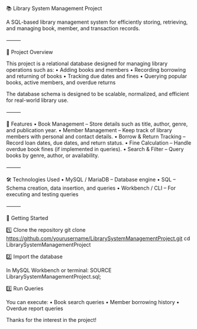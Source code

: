 📚 Library System Management Project

A SQL-based library management system for efficiently storing, retrieving, and managing book, member, and transaction records.

⸻

📌 Project Overview

This project is a relational database designed for managing library operations such as:
	•	Adding books and members
	•	Recording borrowing and returning of books
	•	Tracking due dates and fines
	•	Querying popular books, active members, and overdue returns

The database schema is designed to be scalable, normalized, and efficient for real-world library use.

⸻

📂 Features
	•	Book Management – Store details such as title, author, genre, and publication year.
	•	Member Management – Keep track of library members with personal and contact details.
	•	Borrow & Return Tracking – Record loan dates, due dates, and return status.
	•	Fine Calculation – Handle overdue book fines (if implemented in queries).
	•	Search & Filter – Query books by genre, author, or availability.

⸻

🛠️ Technologies Used
	•	MySQL / MariaDB – Database engine
	•	SQL – Schema creation, data insertion, and queries
	•	Workbench / CLI – For executing and testing queries

⸻

🚀 Getting Started

1️⃣ Clone the repository
git clone https://github.com/yourusername/LibrarySystemManagementProject.git
cd LibrarySystemManagementProject

2️⃣ Import the database

In MySQL Workbench or terminal:
SOURCE LibrarySystemManagementProject.sql;

3️⃣ Run Queries

You can execute:
	•	Book search queries
	•	Member borrowing history
	•	Overdue report queries

 Thanks for the interest in the project!
